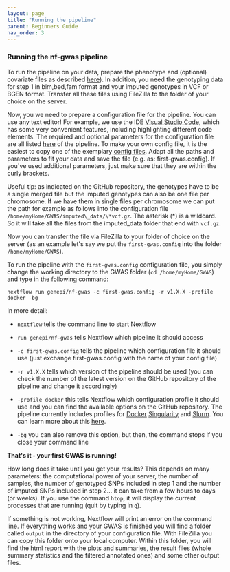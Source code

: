 ```yaml
---
layout: page
title: "Running the pipeline"
parent: Beginners Guide
nav_order: 3
---
```


### Running the nf-gwas pipeline

To run the pipeline on your data, prepare the phenotype and (optional) covariate files as described [here](https://rgcgithub.github.io/regenie/options/#input)). In addition, you need the genotyping data for step 1 in bim,bed,fam format and your imputed genotypes in VCF or BGEN format. Transfer all these files using FileZilla to the folder of your choice on the server.

Now, you we need to prepare a configuration file for the pipeline. You can use any text editor! For example, we use the IDE [Visual Studio Code](https://code.visualstudio.com/), which has some very convenient features, including highlighting different code elements. The required and optional parameters for the configuration file are all listed [here](../params/params) of the pipeline. To make your own config file, it is the easiest to copy one of the exemplary [config files](https://github.com/genepi/nf-gwas/blob/main/conf/test.config). Adapt all the paths and parameters to fit your data and save the file (e.g. as: first-gwas.config). If you´ve used additional parameters, just make sure that they are within the curly brackets.

Useful tip: as indicated on the GitHub repository, the genotypes have to be a single merged file but the imputed genotypes can also be one file per chromosome. If we have them in single files per chromosome we can put the path for example as follows into the configuration file `/home/myHome/GWAS/imputed\_data/\*vcf.gz`. The asterisk (\*) is a wildcard. So it will take all the files from the imputed\_data folder that end with `vcf.gz`.

 Now you can transfer the file via FileZilla to your folder of choice on the server (as an example let's say we put the `first-gwas.config` into the folder `/home/myHome/GWAS`).

To run the pipeline with the `first-gwas.config` configuration file, you simply change the working directory to the GWAS folder (`cd /home/myHome/GWAS`) and type in the following command:
```
nextflow run genepi/nf-gwas -c first-gwas.config -r v1.X.X -profile docker -bg
```
In more detail:

* `nextflow` tells the command line to start Nextflow

* `run genepi/nf-gwas` tells Nextflow which pipeline it should access

* `-c first-gwas.config` tells the pipeline which configuration file it should use (just exchange first-gwas.config with the name of your config file)

* `-r v1.X.X` tells which version of the pipeline should be used (you can check the number of the latest version on the GitHub repository of the pipeline and change it accordingly)

* `-profile docker` this tells Nextflow which configuration profile it should use and you can find the available options on the GitHub repository. The pipeline currently includes profiles for [Docker](https://www.docker.com/) [Singularity](https://apptainer.org/) and [Slurm](https://slurm.schedmd.com/documentation.html). You can learn more about this [here](../configuration/profiles).

* `-bg` you can also remove this option, but then, the command stops if you close your command line

**That's it - your first GWAS is running!**

 How long does it take until you get your results? This depends on many parameters: the computational power of your server, the number of samples, the number of genotyped SNPs included in step 1 and the number of imputed SNPs included in step 2… it can take from a few hours to days (or weeks). If you use the command `htop`, it will display the current processes that are running (quit by typing in `q`).

If something is not working, Nextflow will print an error on the command line. If everything works and your GWAS is finished you will find a folder called `output` in the directory of your configuration file. With FileZilla you can copy this folder onto your local computer. Within this folder, you will find the html report with the plots and summaries, the result files (whole summary statistics and the filtered annotated ones) and some other output files.
